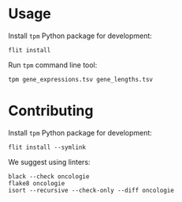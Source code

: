 # Usage

Install `tpm` Python package for development:

```
flit install
```

Run `tpm` command line tool:

```
tpm gene_expressions.tsv gene_lengths.tsv
```

# Contributing

Install `tpm` Python package for development:

```
flit install --symlink
```

We suggest using linters:

```
black --check oncologie
flake8 oncologie
isort --recursive --check-only --diff oncologie
```
